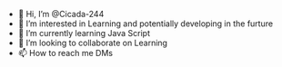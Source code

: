 - 👋 Hi, I’m @Cicada-244
- 👀 I’m interested in Learning and potentially  developing in the furture
- 🌱 I’m currently learning Java Script 
- 💞️ I’m looking to collaborate on Learning
- 📫 How to reach me DMs

<!---
BigMan-BigMan/BigMan-BigMan is a ✨ special ✨ repository because its `README.md` (this file) appears on your GitHub profile.
You can click the Preview link to take a look at your changes.
--->
